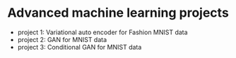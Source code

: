 # Advanced machine learning projects

- project 1: Variational auto encoder for Fashion MNIST data
- project 2: GAN for MNIST data
- project 3: Conditional GAN for MNIST data
